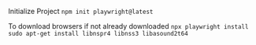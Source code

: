 Initialize Project 
``
npm init playwright@latest
``

To download browsers if not already downloaded
``
npx playwright install
sudo apt-get install libnspr4 libnss3 libasound2t64
``